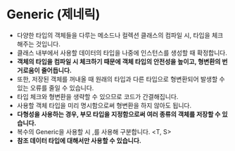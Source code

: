 # Generic (제네릭)
* 다양한 타입의 객체들을 다루는 메소드나 컬렉션 클래스의 컴파일 시, 타입을 체크해주는 것입니다.
* 클래스 내부에서 사용할 데이터의 타입을 나중에 인스턴스를 생성할 때 확정합니다.
* **객체의 타입을 컴파일 시 체크하기 때문에 객체 타입의 안전성을 높이고, 형변환의 번거로움이 줄어듭니다.**
* 또한, 저장된 객체를 꺼내올 때 원래의 타입과 다른 타입으로 형변환되어 발생할 수 있는 오류를 줄일 수 있습니다.
* 타입 체크와 형변환을 생략할 수 있으므로 코드가 간결해집니다.
* 사용할 객체 타입을 미리 명시함으로써 형변환을 하지 않아도 됩니다.
* **다형성을 사용하는 경우, 부모 타입을 지정함으로써 여러 종류의 객체를 저장할 수 있습니다.**
* 복수의 Generic을 사용할 시 ,를 사용해 구분합니다. <T, S>
* **참조 데이터 타입에 대해서만 사용할 수 있습니다.**